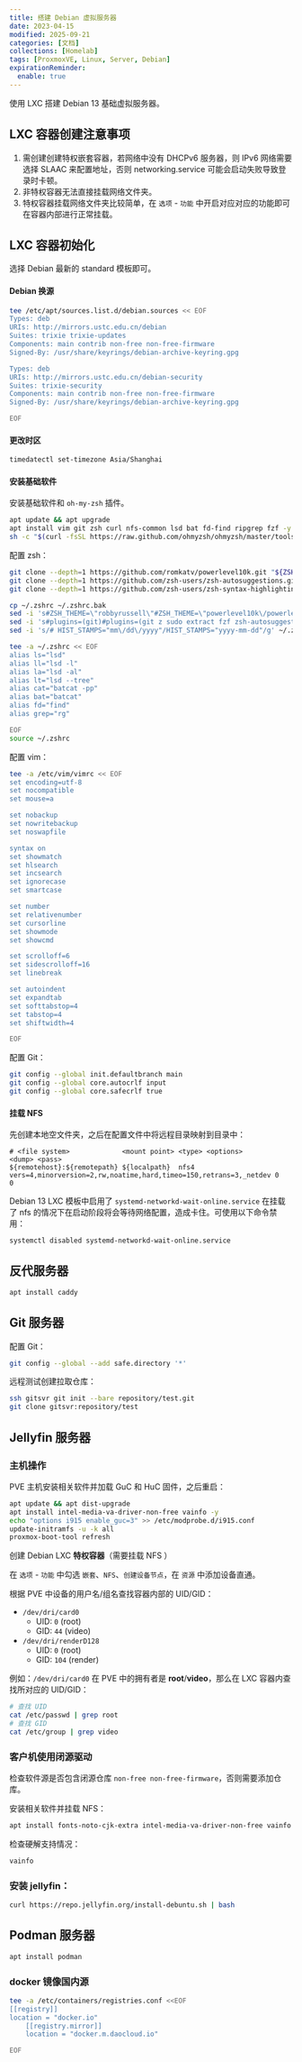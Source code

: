 ```yaml
---
title: 搭建 Debian 虚拟服务器
date: 2023-04-15
modified: 2025-09-21
categories: [文档]
collections: [Homelab]
tags: [ProxmoxVE, Linux, Server, Debian]
expirationReminder:
  enable: true
---
```


使用 LXC 搭建 Debian 13 基础虚拟服务器。

<!--more-->

## LXC 容器创建注意事项

1. 需创建创建特权嵌套容器，若网络中没有 DHCPv6 服务器，则 IPv6 网络需要选择 SLAAC 来配置地址，否则 networking.service 可能会启动失败导致登录时卡顿。
2. 非特权容器无法直接挂载网络文件夹。
3. 特权容器挂载网络文件夹比较简单，在 `选项` - `功能` 中开启对应对应的功能即可在容器内部进行正常挂载。

## LXC 容器初始化

选择 Debian 最新的 standard 模板即可。

#### Debian 换源

```bash
tee /etc/apt/sources.list.d/debian.sources << EOF
Types: deb
URIs: http://mirrors.ustc.edu.cn/debian
Suites: trixie trixie-updates
Components: main contrib non-free non-free-firmware
Signed-By: /usr/share/keyrings/debian-archive-keyring.gpg

Types: deb
URIs: http://mirrors.ustc.edu.cn/debian-security
Suites: trixie-security
Components: main contrib non-free non-free-firmware
Signed-By: /usr/share/keyrings/debian-archive-keyring.gpg

EOF
```

#### 更改时区

```bash
timedatectl set-timezone Asia/Shanghai
```


#### 安装基础软件

安装基础软件和 `oh-my-zsh` 插件。

```bash
apt update && apt upgrade
apt install vim git zsh curl nfs-common lsd bat fd-find ripgrep fzf -y
sh -c "$(curl -fsSL https://raw.github.com/ohmyzsh/ohmyzsh/master/tools/install.sh)"
```

配置 zsh：

```bash
git clone --depth=1 https://github.com/romkatv/powerlevel10k.git "${ZSH_CUSTOM:-$HOME/.oh-my-zsh/custom}/themes/powerlevel10k"
git clone --depth=1 https://github.com/zsh-users/zsh-autosuggestions.git "${ZSH_CUSTOM:-$HOME/.oh-my-zsh/custom}/plugins/zsh-autosuggestions"
git clone --depth=1 https://github.com/zsh-users/zsh-syntax-highlighting.git "${ZSH_CUSTOM:-$HOME/.oh-my-zsh/custom}/plugins/zsh-syntax-highlighting"

cp ~/.zshrc ~/.zshrc.bak
sed -i 's#ZSH_THEME=\"robbyrussell\"#ZSH_THEME=\"powerlevel10k\/powerlevel10k\"#g' ~/.zshrc
sed -i 's#plugins=(git)#plugins=(git z sudo extract fzf zsh-autosuggestions zsh-syntax-highlighting)#g' ~/.zshrc
sed -i 's/# HIST_STAMPS="mm\/dd\/yyyy"/HIST_STAMPS="yyyy-mm-dd"/g' ~/.zshrc

tee -a ~/.zshrc << EOF
alias ls="lsd"
alias ll="lsd -l"
alias la="lsd -al"
alias lt="lsd --tree"
alias cat="batcat -pp"
alias bat="batcat"
alias fd="find"
alias grep="rg"

EOF
source ~/.zshrc
```


配置 vim：

```bash
tee -a /etc/vim/vimrc << EOF
set encoding=utf-8
set nocompatible
set mouse=a

set nobackup
set nowritebackup
set noswapfile

syntax on
set showmatch
set hlsearch
set incsearch
set ignorecase
set smartcase

set number
set relativenumber
set cursorline
set showmode
set showcmd

set scrolloff=6
set sidescrolloff=16
set linebreak

set autoindent
set expandtab
set softtabstop=4
set tabstop=4
set shiftwidth=4

EOF
```

配置 Git：

```bash
git config --global init.defaultbranch main
git config --global core.autocrlf input
git config --global core.safecrlf true
```


#### 挂载 NFS

先创建本地空文件夹，之后在配置文件中将远程目录映射到目录中：

```test title="/etc/fstab"
# <file system>             <mount point> <type> <options>                                                          <dump> <pass>
${remotehost}:${remotepath} ${localpath}  nfs4    vers=4,minorversion=2,rw,noatime,hard,timeo=150,retrans=3,_netdev 0      0
```

Debian 13 LXC 模板中启用了 `systemd-networkd-wait-online.service` 在挂载了 nfs 的情况下在启动阶段将会等待网络配置，造成卡住。可使用以下命令禁用：

```bash
systemctl disabled systemd-networkd-wait-online.service
```


## 反代服务器

```bash
apt install caddy
```

## Git 服务器

配置 Git：

```bash
git config --global --add safe.directory '*'
```

远程测试创建拉取仓库：

```bash
ssh gitsvr git init --bare repository/test.git
git clone gitsvr:repository/test
```

## Jellyfin 服务器

### 主机操作

PVE 主机安装相关软件并加载 GuC 和 HuC 固件，之后重启：

```bash
apt update && apt dist-upgrade
apt install intel-media-va-driver-non-free vainfo -y
echo "options i915 enable_guc=3" >> /etc/modprobe.d/i915.conf
update-initramfs -u -k all
proxmox-boot-tool refresh
```

创建 Debian LXC **特权容器**（需要挂载 NFS ）

在 `选项` - `功能` 中勾选 `嵌套`、`NFS`、`创建设备节点`，在 `资源` 中添加设备直通。

根据 PVE 中设备的用户名/组名查找容器内部的 UID/GID：

- `/dev/dri/card0`
  - UID: `0` (root)
  - GID: `44` (video)
- `/dev/dri/renderD128`
  - UID: `0` (root)
  - GID: `104` (render)

例如：`/dev/dri/card0` 在 PVE 中的拥有者是 **root**/**video**，那么在 LXC 容器内查找所对应的 UID/GID：

```bash
# 查找 UID
cat /etc/passwd | grep root
# 查找 GID
cat /etc/group | grep video
```

### 客户机使用闭源驱动

检查软件源是否包含闭源仓库 `non-free non-free-firmware`，否则需要添加仓库。

安装相关软件并挂载 NFS：

```bash
apt install fonts-noto-cjk-extra intel-media-va-driver-non-free vainfo intel-gpu-tools
```

检查硬解支持情况：

```bash
vainfo
```

### 安装 jellyfin：

```bash
curl https://repo.jellyfin.org/install-debuntu.sh | bash
```

## Podman 服务器

```bash
apt install podman
```

### docker 镜像国内源

```bash
tee -a /etc/containers/registries.conf <<EOF
[[registry]]
location = "docker.io"
    [[registry.mirror]]
    location = "docker.m.daocloud.io"

EOF
```
